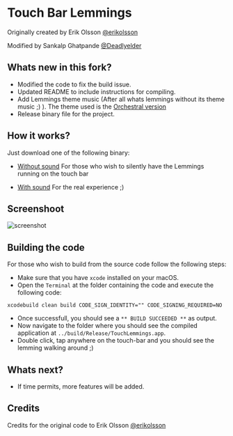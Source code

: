 # Touch Bar Lemmings

Originally created by Erik Olsson [@erikolsson](https://github.com/erikolsson/Touch-Bar-Lemmings)

Modified by Sankalp Ghatpande [@Deadlyelder](https://github.com/Deadlyelder)

## Whats new in this fork?

* Modified the code to fix the build issue.
* Updated README to include instructions for compiling.
* Add Lemmings theme music (After all whats lemmings without its theme music ;) ). The theme used is the [Orchestral version](https://www.youtube.com/watch?v=qT7pyCfygQA)
* Release binary file for the project.

## How it works?

Just download one of the following binary:

* [Without sound](https://github.com/Deadlyelder/Touch-Bar-Lemmings/releases/tag/v1.0) For those who wish to silently have the Lemmings running on the touch bar

* [With sound](https://github.com/Deadlyelder/Touch-Bar-Lemmings/releases/tag/v1.1) For the real experience ;)

## Screenshoot

![screenshot](https://github.com/Deadlyelder/Touch-Bar-Lemmings/blob/master/media/screenshot.jpg?raw=true)

## Building the code

For those who wish to build from the source code follow the following steps:

- Make sure that you have `xcode` installed on your macOS.
- Open the `Terminal` at the folder containing the code and execute the following code:
```
xcodebuild clean build CODE_SIGN_IDENTITY="" CODE_SIGNING_REQUIRED=NO
```
- Once successfull, you should see a `** BUILD SUCCEEDED **` as output.
- Now navigate to the folder where you should see the compiled application at `../build/Release/TouchLemmings.app`.
- Double click, tap anywhere on the touch-bar and you should see the lemming walking around ;)

## Whats next?

* If time permits, more features will be added.

## Credits

Credits for the original code to Erik Olsson [@erikolsson](https://github.com/erikolsson)

